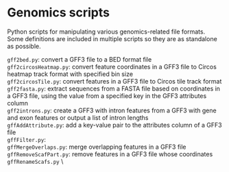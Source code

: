 # Genomics scripts
Python scripts for manipulating various genomics-related file formats. \
Some definitions are included in multiple scripts so they are as standalone
as possible.

`gff2bed.py`: convert a GFF3 file to a BED format file \
`gff2circosHeatmap.py`: convert feature coordinates in a GFF3 file to Circos heatmap track format with specified bin size \
`gff2circosTile.py`: convert features in a GFF3 file to Circos tile track format \
`gff2fasta.py`: extract sequences from a FASTA file based on coordinates in a GFF3 file, using the value from a specified key in the GFF3 attributes column \
`gff2introns.py`: create a GFF3 with intron features from a GFF3 with gene and exon features or output a list of intron lengths \
`gffAddAttribute.py`: add a key-value pair to the attributes column of a GFF3 file \
`gffFilter.py`: \
`gffMergeOverlaps.py`: merge overlapping features in a GFF3 file \
`gffRemoveScafPart.py`: remove features in a GFF3 file whose coordinates \
`gffRenameScafs.py` \
